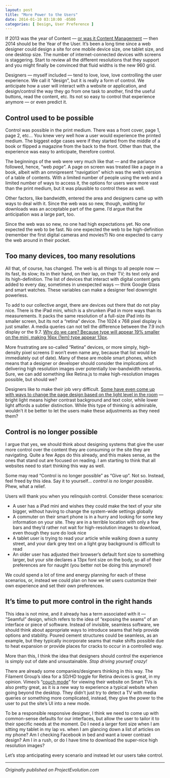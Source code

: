 ```yaml
---
layout: post
title: "More Power to the Users"
date: 2014-01-10 03:10:00 -0500
categories: [ Design, User Preference ]
---
```


If 2013 was the year of Content — [or was it Content Management](https://despreneur.com/cms-trends-for-2014/) — then 2014 should be the Year of the User. It’s been a long time since a web designer could design a site for one mobile device size, one tablet size, and one desktop size. The number of internet-connected devices with screens is staggering. Start to review all the different resolutions that they support and you might finally be convinced that fluid widths is the new 960 grid.

Designers — myself included — tend to love, love, love controlling the user experience. We call it “design”, but it is really a form of control. We anticipate how a user will interact with a website or application, and design/control the way they go from one task to another, find the useful buttons, read the content, etc. Its not so easy  to control that experience anymore — or even predict it.

## Control used to be possible

Control was possible in the print medium. There was a front cover, page 1, page 2, etc... You knew very well how a user would experience the printed medium. The biggest edge cases were if they started from the middle of a book or flipped a magazine from the back to the front. Other than that, the experience was easy to anticipate, therefore control.

The beginnings of the web were very much like that — and the parlance followed, hence, “web *page*”. A page on screen was treated like a page in a book, albeit with an omnipresent “navigation” which was the web’s version of a table of contents. With a limited number of people using the web and a limited number of ways to access it, the options for users were more vast than the print medium, but it was plausible to control these as well.

Other factors, like bandwidth, entered the area and designers came up with ways to deal with it. Since the web was so new, though, waiting for downloads was an acceptable part of the game. I’d argue that the anticipation was a large part, too.

Since the web was so new, no one had high expectations yet. No one expected the web to be fast. No one expected the web to be high-definition (remember the first digital cameras and movies?) No one expected to carry the web around in their pocket.

## Too many devices, too many resolutions

All that, of course, has changed. The web is all things to all people now — its fast, its slow; its in their hand, on their lap, on their TV; its text only and its high-definition. The list of devices that interact with digital content gets added to every day, sometimes in unexpected ways — think Google Glass and smart watches. These variables can make a designer feel downright powerless.

To add to our collective angst, there are devices out there that do not play nice. There is the iPad mini, which is a shrunken iPad in more ways than its measurements. It packs the same resolution of a full-size iPad into its smaller screen, but its not a “retina” device. The 1024 x 768 pixel display is just smaller. A media queries can not tell the difference between the 7.9 inch display or the 9.7. <a href="https://www.projectevolution.com/activity/font-size-controls-are-relevant-again/">Why do we care? Because type will appear 19% smaller on the mini, making 16px (1em) type appear 13px</a>.

More frustrating are so-called “Retina” devices, or more simply, high-density pixel screens (I won’t even name any, because that list would be immediately out of date). Many of these are mobile smart phones, which means that a designer or developer should consider the implications of delivering high resolution images over potentially low-bandwidth networks. Sure, we can add something like Retina.js to make high-resolution images possible, but should we?

Designers like to make their job very difficult. <a href="https://www.jordanm.co.uk/post/65776639602/responding-to-environmental-lighting-with-css-media">Some have even come up with ways to change the page design based on the light level in the room</a> — bright light means higher contrast background and text color, while lower light affords a subtler distinction. While this type of thinking is admirable, wouldn’t it be better to let the users make these adjustments as they need them?

## Control is no longer possible

I argue that yes, we should think about designing systems that give the user more control over the content they are consuming or the site they are navigating. Quite a few Apps do this already, and this makes sense, as the ones that stand out are focused on reading. I am starting to think that all websites need to start thinking this way as well.

Some may read “Control is no longer possible” as “Give up”. Not so. Instead, feel freed by this idea. Say it to yourself… *control is no longer possible*. Phew, what a relief.

Users will thank you when you relinquish control. Consider these scenarios:

+ A user has a iPad mini and wishes they could make the text of your site bigger, without having to change the system-wide settings globally
+ A commuter on their smart phone is in a hurry and looking for some key information on your site. They are in a terrible location with only a few bars and they’d rather not wait for high-resolution images to download, even though they sure do look nice
+ A tablet user is trying to read your article while walking down a sunny street, and your dark grey text on a light gray background is difficult to read
+ An older user has adjusted their browser’s default font size to something larger, but your site declares a 13px font size on the body, so all of their preferences are for naught (you better not be doing this anymore!)

We could spend a lot of time and energy planning for each of these scenarios, or, instead we could plan on how we let users customize their own experience and set their own preferences.

## It’s time to put more control in the right hands

This idea is not mine, and it already has a term associated with it — “Seamful” design, which refers to the idea of “exposing the seams” of an interface or piece of software. Instead of invisible, seamless software, we should think about appropriate ways to introduce seams that help provide options and stability. Poured cement structures could be seamless, as an example, but they typically incorporate seams that make shifts possible due to heat expansion or provide places for cracks to occur in a controlled way.

More than this, I think the idea that designers should control the experience is simply out of date and unsustainable. _Stop driving yourself crazy!_

There are already some companies/designers thinking in this way. The Filament Group’s idea for a SD/HD toggle for Retina devices is great, in my opinion. Vimeo’s “[couch mode](https://vimeo.com/blog/post:355)” for viewing their website on Smart TVs is also pretty great, as it is a new way to experience a typical website when going beyond the desktop. They didn’t just try to detect a TV with media queries or something more complicated, instead, they give the power to the user to put the site’s UI into a new mode.

To be a responsible responsive designer, I think we need to come up with common-sense defaults for our interfaces, but allow the user to tailor it to their specific needs at the moment. Do I need a larger font size when I am sitting my tablet in my lap vs. when I am glancing down a list of articles on my phone? Am I checking Facebook in bed and want a lower contrast design? Am I in a rush, or do I have time to download the super-nice high resolution images?

Let’s stop anticipating every scenario and instead let our users take control.

* * *

*Originally published on ProjectEvolution.com*
